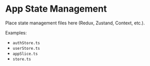 # App State Management

Place state management files here (Redux, Zustand, Context, etc.).

Examples:
- `authStore.ts`
- `userStore.ts`
- `appSlice.ts`
- `store.ts`